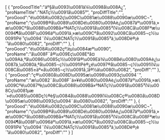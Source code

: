 [
	{
		"proGoodTitle":"äº§å\u0093\u0081ä¼\u0098å\u008A¿",
		"proNameTitle":"NATç½\u0091å\u0085³",
		"proDiffTitle":"",
		"proGood":"è\u008A\u0082ç\u009C\u0081æ\u0088\u0090æ\u009C¬",
		"proName":"ç\u009B®å\u0089\u008Dé\u0080\u009Aè¿\u0087äº\u0091ä¸»æ\u009Cºå\u0088\u009Bå»ºNATç½\u0091å\u0085³ï¼\u008Cå\u008Fªæ\u0094¶å\u008F\u0096äº\u0091ä¸»æ\u009Cºå\u0092\u008Cå\u0085¬ç½\u0091IPè´¹ç\u0094¨ï¼\u008CNATç½\u0091å\u0085³ä¸\u008Dè®¡è´¹ã\u0080\u0082",
		"proDiff":""
	},
	{
		"proGood":"è\u008A\u0082çº¦èµ\u0084æº\u0090",
		"proName":"å\u008F¯å®\u009Eç\u008E°å¤\u009Aä¸ªå\u0086\u0085ç½\u0091å®\u009Eä¾\u008Bé\u0080\u009Aè¿\u0087ä¸\u0080ä¸ªå\u0085¬ç½\u0091IPè®¿é\u0097®å\u0085¬ç½\u0091ï¼\u008Cå\u0085±äº«å\u0085¬ç½\u0091å¸¦å®½ã\u0080\u0082",
		"proDiff":""
	},
	{
		"proGood":"ç®\u0080å\u008D\u0095æ\u0098\u0093ç\u0094¨",
		"proName":"æ\u0082¨å\u008F¯ä»¥é\u0080\u009Aè¿\u0087äº\u0091ä¸»æ\u009Cºè\u0087ªè¡\u008Cå\u0088\u009Bå»ºNATç½\u0091å\u0085³ï¼\u008Cç\u0081µæ´»é\u0085\u008Dç½®è§\u0084å\u0088\u0099ï¼\u008Cç®\u0080å\u008D\u0095æ\u0098\u0093ç\u0094¨ã\u0080\u0082",
		"proDiff":""
	},
	{
		"proGood":"è\u008A\u0082ç\u009C\u0081æ\u0088\u0090æ\u009C¬",
		"proName":"ç\u009B®å\u0089\u008Dé\u0080\u009Aè¿\u0087äº\u0091ä¸»æ\u009Cºå\u0088\u009Bå»ºNATç½\u0091å\u0085³ï¼\u008Cå\u008Fªæ\u0094¶å\u008F\u0096äº\u0091ä¸»æ\u009Cºå\u0092\u008Cå\u0085¬ç½\u0091IPè´¹ç\u0094¨ï¼\u008CNATç½\u0091å\u0085³ä¸\u008Dè®¡è´¹ã\u0080\u0082",
		"proDiff":""
	}
]